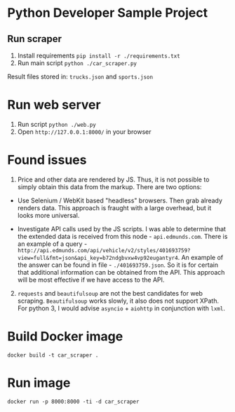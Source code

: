 
# Python Developer Sample Project

## Run scraper
1. Install requirements `pip install -r ./requirements.txt`
2. Run main script `python ./car_scraper.py`

Result files stored in: `trucks.json` and `sports.json`


# Run web server
1. Run script `python ./web.py`
2. Open `http://127.0.0.1:8000/` in your browser


# Found issues
1. Price and other data are rendered by JS.
Thus, it is not possible to simply obtain this data from the markup.
There are two options:
  - Use Selenium / WebKit based "headless" browsers. Then grab already renders data.
  This approach is fraught with a large overhead, but it looks more universal.

  - Investigate API calls used by the JS scripts.
  I was able to determine that the extended data is received from this node - `api.edmunds.com`.
  There is an example of a query - `http://api.edmunds.com/api/vehicle/v2/styles/401693759?view=full&fmt=json&api_key=b72ndgbvxw4vp92eugantyr4`.
  An example of the answer can be found in file - `./401693759.json`.
  So it is for certain that additional information can be obtained from the API.
  This approach will be most effective if we have access to the API.

2. `requests` and `beautifulsoup` are not the best candidates for web scraping.
`Beautifulsoup` works slowly, it also does not support XPath.
For python 3, I would advise `asyncio` + `aiohttp` in conjunction with `lxml`.


# Build Docker image
`docker build -t car_scraper .`

# Run image
`docker run -p 8000:8000 -ti -d car_scraper`
